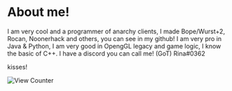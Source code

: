# About me!

I am very cool and a programmer of anarchy clients, I made Bope/Wurst+2, Rocan, Noonerhack and others, you can see in my github!
I am very pro in Java & Python, I am very good in OpengGL legacy and game logic, I know the basic of C++.
I have a discord you can call me!
(GoT) Rina#0362

kisses!

<img src="https://komarev.com/ghpvc/?username=SirRina&style=flat-square" alt="View Counter"/>
